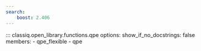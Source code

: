 ```yaml
---
search:
    boost: 2.406
---
```


<!-- spell-checker: disable -->
<!-- prettier-ignore-start -->
::: classiq.open_library.functions.qpe
    options:
        show_if_no_docstrings: false
        members:
            - qpe_flexible
            - qpe
<!-- prettier-ignore-end -->
<!-- spell-checker: enable -->
